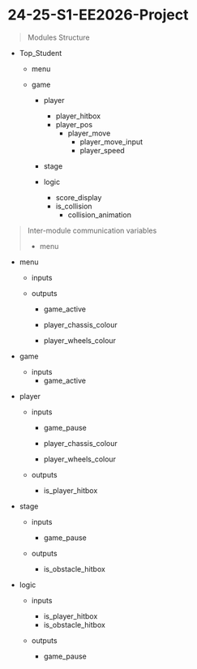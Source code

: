 # 24-25-S1-EE2026-Project

> Modules Structure

- Top_Student

  - menu

  - game

    - player
      - player_hitbox
      - player_pos
        - player_move
          - player_move_input
          - player_speed
    
    - stage

    - logic
      - score_display
      - is_collision
        - collision_animation

> Inter-module communication variables
> - menu

- menu
  
  - inputs
  
  - outputs
    - game_active
        
    - player_chassis_colour
    - player_wheels_colour

- game

  - inputs
    - game_active
    
- player

  - inputs
    - game_pause
  
    - player_chassis_colour
    - player_wheels_colour
  
  - outputs
    - is_player_hitbox

- stage

  - inputs
    - game_pause

  - outputs
    - is_obstacle_hitbox

- logic

  - inputs
    - is_player_hitbox
    - is_obstacle_hitbox

  - outputs
    - game_pause
